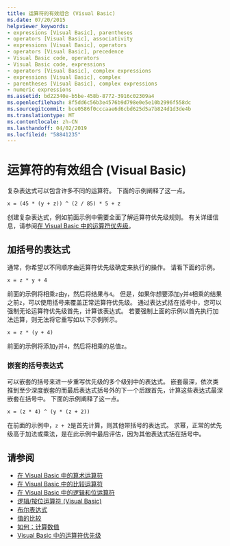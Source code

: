 ```yaml
---
title: 运算符的有效组合 (Visual Basic)
ms.date: 07/20/2015
helpviewer_keywords:
- expressions [Visual Basic], parentheses
- operators [Visual Basic], associativity
- expressions [Visual Basic], operators
- operators [Visual Basic], precedence
- Visual Basic code, operators
- Visual Basic code, expressions
- operators [Visual Basic], complex expressions
- expressions [Visual Basic], complex
- parentheses [Visual Basic], complex expressions
- numeric expressions
ms.assetid: bd22340e-b5be-458b-8772-3916c02309a4
ms.openlocfilehash: 8f5dd6c56b3e4576b9d798e0e5e10b2996f558dc
ms.sourcegitcommit: bce0586f0cccaae6d6cbd625d5a7b824d1d3de4b
ms.translationtype: MT
ms.contentlocale: zh-CN
ms.lasthandoff: 04/02/2019
ms.locfileid: "58841235"
---
```

# <a name="efficient-combination-of-operators-visual-basic"></a>运算符的有效组合 (Visual Basic)
复杂表达式可以包含许多不同的运算符。 下面的示例阐释了这一点。  
  
 `x = (45 * (y + z)) ^ (2 / 85) * 5 + z`  
  
 创建复杂表达式，例如前面示例中需要全面了解运算符优先级规则。 有关详细信息，请参阅[在 Visual Basic 中的运算符优先级](../../../../visual-basic/language-reference/operators/operator-precedence.md)。  
  
## <a name="parenthetical-expressions"></a>加括号的表达式  
 通常，你希望以不同顺序由运算符优先级确定来执行的操作。 请看下面的示例。  
  
 `x = z * y + 4`  
  
 前面的示例将相乘`z`由`y`，然后将结果与`4`。 但是，如果你想要添加`y`并`4`相乘的结果之前`z`，可以使用括号来覆盖正常运算符优先级。 通过表达式括在括号中，您可以强制无论运算符优先级首先，计算该表达式。 若要强制上面的示例以首先执行加法运算，则无法将它重写如以下示例所示。  
  
 `x = z * (y + 4)`  
  
 前面的示例将添加`y`并`4`，然后将相乘的总值`z`。  
  
### <a name="nested-parenthetical-expressions"></a>嵌套的括号表达式  
 可以嵌套的括号来进一步重写优先级的多个级别中的表达式。 嵌套最深，依次类推到至少深度嵌套的而最后表达式括号外的下一个后跟首先，计算这些表达式最深嵌套在括号中。 下面的示例阐释了这一点。  
  
 `x = (z * 4) ^ (y * (z + 2))`  
  
 在前面的示例中，`z + 2`是首先计算，则其他带括号的表达式。 求幂，正常的优先级高于加法或乘法，是在此示例中最后评估，因为其他表达式括在括号中。  
  
## <a name="see-also"></a>请参阅

- [在 Visual Basic 中的算术运算符](../../../../visual-basic/programming-guide/language-features/operators-and-expressions/arithmetic-operators.md)
- [在 Visual Basic 中的比较运算符](../../../../visual-basic/programming-guide/language-features/operators-and-expressions/comparison-operators.md)
- [在 Visual Basic 中的逻辑和位运算符](../../../../visual-basic/programming-guide/language-features/operators-and-expressions/logical-and-bitwise-operators.md)
- [逻辑/按位运算符 (Visual Basic)](../../../../visual-basic/language-reference/operators/logical-bitwise-operators.md)
- [布尔表达式](../../../../visual-basic/programming-guide/language-features/operators-and-expressions/boolean-expressions.md)
- [值的比较](../../../../visual-basic/programming-guide/language-features/operators-and-expressions/value-comparisons.md)
- [如何：计算数值](../../../../visual-basic/programming-guide/language-features/operators-and-expressions/how-to-calculate-numeric-values.md)
- [Visual Basic 中的运算符优先级](../../../../visual-basic/language-reference/operators/operator-precedence.md)
